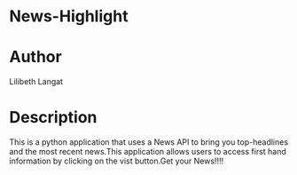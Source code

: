 # News-Highlight
# Author
Lilibeth Langat
# Description
This is a python application that uses a News API to bring you top-headlines and the most recent news.This application allows users to access first hand information by clicking on the vist button.Get your News!!!!
